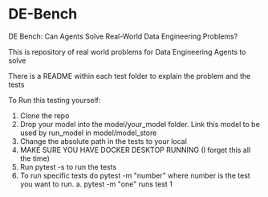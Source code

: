 # DE-Bench
DE Bench: Can Agents Solve Real-World Data Engineering Problems?

This is repository of real world problems for Data Engineering Agents to solve

There is a README within each test folder to explain the problem and the tests

To Run this testing yourself:

1. Clone the repo
2. Drop your model into the model/your_model folder. Link this model to be used by run_model in model/model_store
3. Change the absolute path in the tests to your local
4. MAKE SURE YOU HAVE DOCKER DESKTOP RUNNING (I forget this all the time)
5. Run pytest -s to run the tests
6. To run specific tests do pytest -m "number" where number is the test you want to run.
  a. pytest -m "one" runs test 1   


